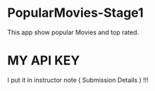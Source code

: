 # PopularMovies-Stage1
This app show popular Movies and top rated.
# MY API KEY 
I put it in instructor note ( Submission Details ) !!!
